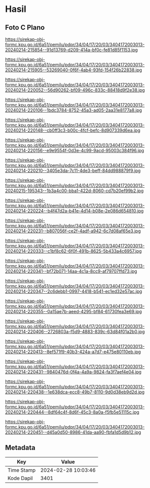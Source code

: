 # Hasil

## Foto C Plano

https://sirekap-obj-formc.kpu.go.id/6a51/pemilu/pdpr/34/04/17/20/03/3404172003013-20240214-215854--91d13769-d209-414a-bf0c-fe81d85f1153.jpg

https://sirekap-obj-formc.kpu.go.id/6a51/pemilu/pdpr/34/04/17/20/03/3404172003013-20240214-215905--53269040-0f6f-4ab4-93fd-154f26b22838.jpg

https://sirekap-obj-formc.kpu.go.id/6a51/pemilu/pdpr/34/04/17/20/03/3404172003013-20240214-220052--56d90262-bf09-496c-833c-88418d9f2e38.jpg

https://sirekap-obj-formc.kpu.go.id/6a51/pemilu/pdpr/34/04/17/20/03/3404172003013-20240214-220106--1bdc3784-8752-45a3-ad05-2aa31e8177a8.jpg

https://sirekap-obj-formc.kpu.go.id/6a51/pemilu/pdpr/34/04/17/20/03/3404172003013-20240214-220148--cb0ff3c3-b00c-4fcf-befc-8d907339d6ea.jpg

https://sirekap-obj-formc.kpu.go.id/6a51/pemilu/pdpr/34/04/17/20/03/3404172003013-20240214-220156--e9e9554f-0d3e-4c99-9acd-95003c384f96.jpg

https://sirekap-obj-formc.kpu.go.id/6a51/pemilu/pdpr/34/04/17/20/03/3404172003013-20240214-220210--3405e3da-7c11-4de3-beff-84dd988879f9.jpg

https://sirekap-obj-formc.kpu.go.id/6a51/pemilu/pdpr/34/04/17/20/03/3404172003013-20240215-195343--1b3a4c00-bba1-422d-8060-cd7b20ef99b2.jpg

https://sirekap-obj-formc.kpu.go.id/6a51/pemilu/pdpr/34/04/17/20/03/3404172003013-20240214-220224--b4f47d2a-b41e-4d14-b08e-2e086d654810.jpg

https://sirekap-obj-formc.kpu.go.id/6a51/pemilu/pdpr/34/04/17/20/03/3404172003013-20240214-220231--b807056f-ce2f-4adf-a942-6c7d08af65e3.jpg

https://sirekap-obj-formc.kpu.go.id/6a51/pemilu/pdpr/34/04/17/20/03/3404172003013-20240214-220333--c1bf8c62-6f0f-491b-8625-5b433a4c6957.jpg

https://sirekap-obj-formc.kpu.go.id/6a51/pemilu/pdpr/34/04/17/20/03/3404172003013-20240214-220341--bf72b071-14aa-4c1a-8cc9-af79707ffd73.jpg

https://sirekap-obj-formc.kpu.go.id/6a51/pemilu/pdpr/34/04/17/20/03/3404172003013-20240214-220347--2c6debb1-0997-4418-b541-ec1ed32e57ac.jpg

https://sirekap-obj-formc.kpu.go.id/6a51/pemilu/pdpr/34/04/17/20/03/3404172003013-20240214-220355--0a15ae7b-aeed-4295-bf84-61730fea3e69.jpg

https://sirekap-obj-formc.kpu.go.id/6a51/pemilu/pdpr/34/04/17/20/03/3404172003013-20240214-220406--2726803a-f5d9-4883-839c-63d84f01a2b0.jpg

https://sirekap-obj-formc.kpu.go.id/6a51/pemilu/pdpr/34/04/17/20/03/3404172003013-20240214-220413--8ef571f9-40b3-424a-a7d7-e475e80110eb.jpg

https://sirekap-obj-formc.kpu.go.id/6a51/pemilu/pdpr/34/04/17/20/03/3404172003013-20240214-220431--9840476d-0f4a-4a9a-9824-fa3f7aef4e04.jpg

https://sirekap-obj-formc.kpu.go.id/6a51/pemilu/pdpr/34/04/17/20/03/3404172003013-20240214-220438--1e638dca-ecc8-49b7-8110-9d0d38eb9d2d.jpg

https://sirekap-obj-formc.kpu.go.id/6a51/pemilu/pdpr/34/04/17/20/03/3404172003013-20240214-220444--8df64c4f-8d6f-45c3-8a0a-f5fb5e51115c.jpg

https://sirekap-obj-formc.kpu.go.id/6a51/pemilu/pdpr/34/04/17/20/03/3404172003013-20240214-220451--d45a0d50-8986-41da-aa90-fbfa1d5d9b12.jpg


## Metadata

| Key        | Value               |
| ---------- | ------------------- |
| Time Stamp | 2024-02-28 10:03:46 |
| Kode Dapil | 3401                |



